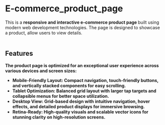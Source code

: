 # E-commerce_product_page
This is a <strong>responsive and interactive e-commerce product page
</strong> built using modern web development technologies. The page is designed to showcase a product, allow users to view details.<br><br>
## Features
<b>The product page is optimized for an exceptional user experience across various devices and screen sizes:<b><br>
- **Mobile-Friendly Layout:** Compact navigation, touch-friendly buttons, and vertically stacked components for easy scrolling.<br>
- **Tablet Optimization:** Balanced grid layout with larger tap targets and collapsible menus for better space utilization.<br>
- **Desktop View:** Grid-based design with intuitive navigation, hover effects, and detailed product displays for immersive browsing.<br>
- **Retina-Ready:** High-quality visuals and scalable vector icons for stunning clarity on high-resolution screens.